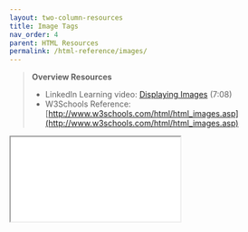 ```yaml
---
layout: two-column-resources
title: Image Tags
nav_order: 4
parent: HTML Resources
permalink: /html-reference/images/
---
```


> **Overview Resources**
>
> * LinkedIn Learning video: [Displaying Images](https://www.linkedin.com/learning/html-essential-training/displaying-images?u=75814418) (7:08)
> * W3Schools Reference: [http://www.w3schools.com/html/html_images.asp](http://www.w3schools.com/html/html_images.asp)


<iframe src="//codepen.io/vanwars/embed/YaWqaM/?theme-id=18654&default-tab=html,result" allowfullscreen="true" class="codepen-frame"></iframe>
